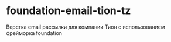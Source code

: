 # foundation-email-tion-tz
Верстка email рассылки для компании Тион с использованием фрейморка foundation
